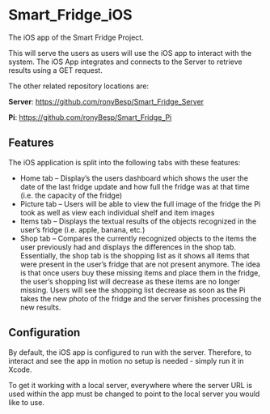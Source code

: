 # Smart_Fridge_iOS
The iOS app of the Smart Fridge Project.

This will serve the users as users will use the iOS app to interact with the system.
The iOS App integrates and connects to the Server to retrieve results using a GET request.


The other related repository locations are:

**Server**: https://github.com/ronyBesp/Smart_Fridge_Server

**Pi**: https://github.com/ronyBesp/Smart_Fridge_Pi


## Features
The iOS application is split into the following tabs with these features:
- Home tab – Display’s the users dashboard which shows the user the date of the last fridge update and how full the fridge was at that time (i.e. the capacity of the fridge)
- Picture tab – Users will be able to view the full image of the fridge the Pi took as well as view each individual shelf and item images
- Items tab – Displays the textual results of the objects recognized in the user’s fridge (i.e. apple, banana, etc.)
- Shop tab – Compares the currently recognized objects to the items the user previously had and displays the differences in the shop tab. Essentially, the shop tab is the shopping list as it shows all items that were present in the user’s fridge that are not present anymore. The idea is that once users buy these missing items and place them in the fridge, the user’s shopping list will decrease as these items are no longer missing. Users will see the shopping list decrease as soon as the Pi takes the new photo of the fridge and the server finishes processing the new results.

## Configuration

By default, the iOS app is configured to run with the server. Therefore, to interact and see the app in motion no setup
is needed - simply run it in Xcode.

To get it working with a local server, everywhere where the server URL is used within the app must be changed to
point to the local server you would like to use.

